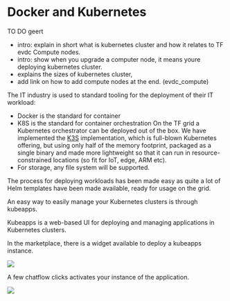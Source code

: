 # Docker and Kubernetes
TO DO geert
- intro: explain in short what is kubernetes cluster and how it relates to TF evdc Compute nodes. 
- intro: show when you upgrade a computer node, it means youre deploying kubernetes cluster. 
- explains the sizes of kubernetes cluster,  
- add link on how to add compute nodes at the end. (evdc_compute)



The IT industry is used to standard tooling for the deployment of their IT workload: 
- Docker is the standard for container
- K8S is the standard for container orchestration
On the TF grid a Kubernetes orchestrator can be deployed out of the box. We have implemented the [K3S](https://k3s.io) implementation, which is full-blown Kubernetes offering, but using only half of the memory footprint, packaged as a single binary and made more lightweight so that it can run in resource-constrained locations (so fit for IoT, edge, ARM etc). 
- For storage, any file system will be supported.

The process for deploying workloads has been made easy as quite a lot of Helm templates have been made available, ready for usage on the grid. 

An easy way to easily manage your Kubernetes clusters is through kubeapps. 

Kubeapps is a web-based UI for deploying and managing applications in Kubernetes clusters.

In the marketplace, there is a widget available to deploy a kubeapps instance. 

![](img/evdc_k8s_kubeapps_widget.png)

A few chatflow clicks activates your instance of the application.

![](img/evdc_k8s_kubeapps_dashboard.png)
